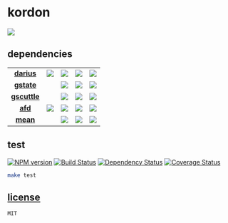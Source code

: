 # kordon

![](http://f.cl.ly/items/251n2b0Z081B2Y2E2w1y/logofinal@240.png)

## dependencies

||||||
|:--:|:--:|:--:|:--:|:--:|
| **[darius](http://github.com/kordon/darius)** | [![](https://badge.fury.io/js/darius.png)](http://badge.fury.io/js/darius) | [![](https://secure.travis-ci.org/kordon/darius.png)](http://travis-ci.org/kordon/darius) | [![](https://gemnasium.com/kordon/darius.png)](https://gemnasium.com/kordon/darius) | [![](https://coveralls.io/repos/kordon/darius/badge.png?branch=master)](https://coveralls.io/r/kordon/darius?branch=master) |
| **[gstate](http://github.com/kordon/gstate)** | | [![](https://secure.travis-ci.org/kordon/gstate.png)](http://travis-ci.org/kordon/gstate) | [![](https://gemnasium.com/kordon/gstate.png)](https://gemnasium.com/kordon/gstate) | [![](https://coveralls.io/repos/kordon/gstate/badge.png?branch=master)](https://coveralls.io/r/kordon/gstate?branch=master) |
| **[gscuttle](http://github.com/kordon/gscuttle)** | | [![](https://secure.travis-ci.org/kordon/gscuttle.png)](http://travis-ci.org/kordon/gscuttle) | [![](https://gemnasium.com/kordon/gscuttle.png)](https://gemnasium.com/kordon/gscuttle) | [![](https://coveralls.io/repos/kordon/gscuttle/badge.png?branch=master)](https://coveralls.io/r/kordon/gscuttle?branch=master) |
| **[afd](http://github.com/kordon/afd)** | [![](https://badge.fury.io/js/afd.png)](http://badge.fury.io/js/afd) | [![](https://secure.travis-ci.org/kordon/afd.png)](http://travis-ci.org/kordon/afd) | [![](https://gemnasium.com/kordon/afd.png)](https://gemnasium.com/kordon/afd) | [![](https://coveralls.io/repos/kordon/afd/badge.png?branch=master)](https://coveralls.io/r/kordon/afd?branch=master) |
| **[mean](http://github.com/kordon/mean)** | | [![](https://secure.travis-ci.org/kordon/mean.png)](http://travis-ci.org/kordon/mean) | [![](https://gemnasium.com/kordon/mean.png)](https://gemnasium.com/kordon/mean) | [![](https://coveralls.io/repos/kordon/mean/badge.png?branch=master)](https://coveralls.io/r/kordon/mean?branch=master) |

## test

[![NPM version](https://badge.fury.io/js/kordon.png)](http://badge.fury.io/js/kordon)
[![Build Status](https://secure.travis-ci.org/kordon/kordon.png)](http://travis-ci.org/kordon/kordon)
[![Dependency Status](https://gemnasium.com/kordon/kordon.png)](https://gemnasium.com/kordon/kordon)
[![Coverage Status](https://coveralls.io/repos/kordon/kordon/badge.png?branch=master)](https://coveralls.io/r/kordon/kordon?branch=master)

```bash
make test
```

## [license](kordon/blob/master/license.md)

```bash
MIT
```
